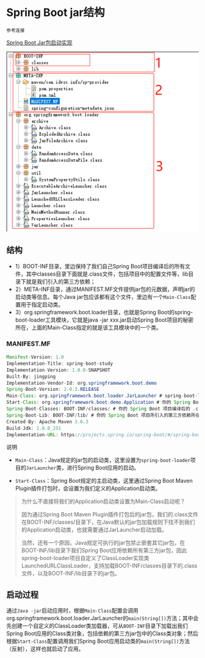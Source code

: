 # Spring Boot jar结构

`参考连接`

[Spring Boot Jar包启动实现](https://www.cnblogs.com/lifullmoon/p/14953064.html)

![spring-boot-jar-structure](img\spring-boot-jar-structure.png)

## 结构

* 1）BOOT-INF目录，里边保持了我们自己Spring Boot项目编译后的所有文件，其中classes目录下面就是.class文件，包括项目中的配置文件等，lib目录下就是我们引入的第三方依赖；
* 2）META-INF目录，通过MANIFEST.MF文件提供jar包的元数据，声明jar的启动类等信息。每个Java jar包应该都有这个文件，里边有一个`Main-Class`配置用于指定启动类。
* 3）org.springframework.boot.loader目录，也就是Spring Boot的spring-boot-loader工具模块，它就是java -jar xxx.jar启动Spring Boot项目的秘密所在，上面的Main-Class指定的就是该工具模块中的一个类。

### MANIFEST.MF

```java
Manifest-Version: 1.0
Implementation-Title: spring-boot-study
Implementation-Version: 1.0.0-SNAPSHOT
Built-By: jingping
Implementation-Vendor-Id: org.springframework.boot.demo
Spring-Boot-Version: 2.0.3.RELEASE
Main-Class: org.springframework.boot.loader.JarLauncher # spring-boot-loader 中的启动类
Start-Class: org.springframework.boot.demo.Application # 你的 Spring Boot 项目中的启动类
Spring-Boot-Classes: BOOT-INF/classes/ # 你的 Spring Boot 项目编译后的 .class 文件所在目录
Spring-Boot-Lib: BOOT-INF/lib/ # 你的 Spring Boot 项目所引入的第三方依赖所在目录
Created-By: Apache Maven 3.6.3
Build-Jdk: 1.8.0_251
Implementation-URL: https://projects.spring.io/spring-boot/#/spring-boot-starter-parent/info-dependencies/dwzq-info/info-stock-project/sp-provider
```

说明

* `Main-Class`：Java规定的jar包的启动类，这里设置为`spring-boot-loader`项目的`JarLauncher`类，进行Spring Boot应用的启动。

* `Start-Class`：Spring Boot规定的主启动类，这里通过Spring Boot Maven Plugin插件打包时，会设置为我们定义的Application启动类。

> 为什么不直接将我们的Application启动类设置为Main-Class启动呢？
>
> 因为通过Spring Boot Maven Plugin插件打包后的jar包，我们的.class文件在BOOT-INF/classes/目录下，在Java默认的jar包加载规则下找不到我们的Application启动类，也就需要通过JarLauncher启动加载。
>
> 当然，还有一个原因，Java规定可执行的jar包禁止嵌套其它jar包，在BOOT-INF/lib目录下我们Spring Boot应用依赖所有第三方jar包，因此spring-boot-loader项目自定义了ClassLoader实现类LaunchedURLClassLoader，支持加载BOOT-INF/classes目录下的.class文件，以及BOOT-INF/lib目录下的jar包。

## 启动过程

通过`Java -jar`启动应用时，根据`Main-Class`配置会调用org.springframework.boot.loader.JarLauncher的`main(String[])`方法；其中会先创建一个自定义的ClassLoader类加载器，可从`BOOT-INF`目录下加载出我们Spring Boot应用的Class类对象，包括依赖的第三方jar包中的Class类对象；然后根据`Start-Class`配置调用我们Spring Boot应用启动类的`main(String[])`方法（反射），这样也就启动了应用。
